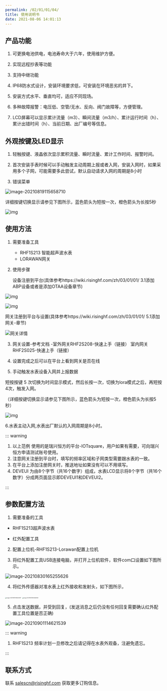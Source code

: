 ```yaml
---
permalink: /02/01/01/04/
title: 使用说明书
date: 2021-08-06 14:01:13
---
```


## 产品功能

1. 可更换电池供电，电池寿命大于六年，使用维护方便。

2. 实现远程抄表等功能

3. 支持中继功能

4. IP68防水式设计，安装环境要求低，可安装在环境恶劣的井下。

5. 安装方式水平、垂直均可，适应不同现场。

6. 多种故障报警：电压低、空管/无水、反向、阀门故障等，方便管理。

7. LCD屏幕可以显示累计流量（m3）、瞬间流量（m3/h）、累计运行时间（h）、累计出错时间（h）、当前日期、出厂编号等信息。

   

## 外观按键及LED显示

1. 轻触按键、液晶依次显示累积流量、瞬时流量、累计工作时间、报警时间。

2. 首次安装手表时候可以手动触发主动周期上报或者入网，安装入网时，如果采用多个子网，可能需要多此尝试，默认自动请求入网的周期是8小时

3. 错误菜单

![image-20210819115658710](https://wiki.risinghf.com/upload/img/2b83c3b46fa15dd357721f2d128926a9.png)

详细按键切换显示请参见下图所示，蓝色箭头为短按一次，橙色箭头为长按5秒

![img](https://wiki.risinghf.com/upload/img/2b6c19305dfba6e16681a8ef54c2cc80.png)

## 使用方法

1. 需要准备工具
   - RHF1S213 智能超声波水表
   - LORAWAN网关
   
2. 使用步骤

   设备注册到平台(具体参考https://wiki.risinghf.com/zh/03/01/01/ 3.1添加ABP设备或者是添加OTAA设备章节)


![img](https://wiki.risinghf.com/upload/img/f4852d9d57acdc44862b235fead47c7a.png)

![img](https://wiki.risinghf.com/upload/img/fbee4f367a5f068edcc2f7322e7f047b.png)

网关注册到平台与设置(具体参考https://wiki.risinghf.com/zh/03/01/01/ 5.1添加网关-章节)

![网关详情](https://wiki.risinghf.com/upload/img/e0e61bb01ad3b972a13fc2bc748440ec.png)

3. 网关设置-参考文档 -室外网关RHF2S208-快速上手（链接）  室内网关RHF2S025-快速上手（链接）

4. 设置完成之后可以在平台上看到网关是否在线

5. 手动触发水表设备入网并上报数据

短按按键 5 次切换为时间显示模式，然后长按一次，切换为lora模式之后，再短按4次，触发入网。

（详细按键切换显示请参见下图所示，蓝色箭头为短按一次，橙色箭头为长按5秒）

![img](https://wiki.risinghf.com/upload/img/2b6c19305dfba6e16681a8ef54c2cc80.png)

6.水表主动入网,水表出厂默认的入网周期是8小时。

::: warning

1. 以上范例 使用的是瑞兴恒方的平台-IOTsquare，用户如果有需要，可向瑞兴恒方申请测试账号使用。
2. 注意网关注册到平台时，填写的频率区域和子网类型需要跟水表的一致。
3. 在平台上添加注册网关时，推送地址如果没有可以不用填写。
4. DEVEUI 为由8个字节（共16个数字）组成，水表LCD显示将8个字节（共16个数字）分成两页面显示即DEVEUI1和DEVEUI2。

:::

## 参数配置方法

1. 需要准备的工具

- RHF1S213超声波水表

- 红外配置工具

2. 配置上位机-RHF1S213-Lorawan配置上位机

3. 将红外配置工具USB连接电脑，并打开上位机软件，软件com口设置如下图所示。

![image-20210830165255626](C:/Users/rhffae932/AppData/Roaming/Typora/typora-user-images/image-20210830165255626.png)

4. 将红外传感器对准水表上红外接收和发射头，如下图所示，

<img src="https://wiki.risinghf.com/upload/img/3b0d074cecce4fdd1567b10c4697c522.png" alt="image-20210901094522587" style="zoom:25%;" />

<img src="https://wiki.risinghf.com/upload/img/23a2c2e8b8d17a1906f100709b093615.png" alt="image-20210901094544946" style="zoom:25%;" />

5. 点击发送数据，并受到回复，(发送消息之后仍没有任何回复需要确认红外配置工具位置是否正确)

![image-20210901114621539](https://wiki.risinghf.com/upload/img/69a898f9e38677e607222a0b8a851df1.png)

::: warning

1. RHF1S213 频率计划一旦修改之后请记得在水表外观备，注避免遗忘。

:::



## 联系方式

联系 salescn@risinghf.com 获取更多订购信息。



